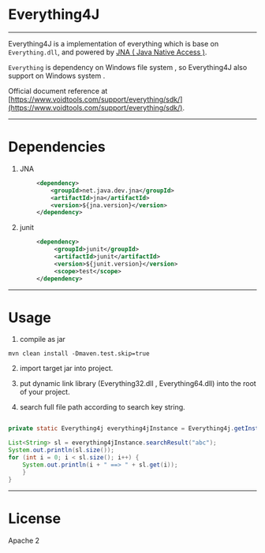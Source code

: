 # Everything4J

----

Everything4J is a implementation of everything which is base on `Everything.dll`, and powered by [JNA ( Java Native Access )](https://github.com/java-native-access/jna).

`Everything` is dependency on Windows file system , so Everything4J also support on Windows system .

Official document reference at [https://www.voidtools.com/support/everything/sdk/](https://www.voidtools.com/support/everything/sdk/).

----
# Dependencies

1. JNA

```xml
        <dependency>
            <groupId>net.java.dev.jna</groupId>
            <artifactId>jna</artifactId>
            <version>${jna.version}</version>
        </dependency>

```

2. junit

```xml
        <dependency>
             <groupId>junit</groupId>
             <artifactId>junit</artifactId>
             <version>${junit.version}</version>
             <scope>test</scope>
        </dependency>

```

----
# Usage

1. compile as jar

```
mvn clean install -Dmaven.test.skip=true
```

2. import target jar into project.

3. put dynamic link library (Everything32.dll , Everything64.dll) into the root of your project.

4. search full file path according to search key string.

```java

private static Everything4j everything4jInstance = Everything4j.getInstance();

List<String> sl = everything4jInstance.searchResult("abc");
System.out.println(sl.size());
for (int i = 0; i < sl.size(); i++) {
    System.out.println(i + " ==> " + sl.get(i));
    }
}
```

----
# License

Apache 2
